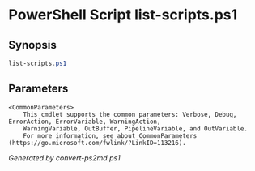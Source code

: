 # PowerShell Script list-scripts.ps1

## Synopsis
```powershell
list-scripts.ps1 

```

## Parameters

```
<CommonParameters>
    This cmdlet supports the common parameters: Verbose, Debug, ErrorAction, ErrorVariable, WarningAction, 
    WarningVariable, OutBuffer, PipelineVariable, and OutVariable.
    For more information, see about_CommonParameters (https://go.microsoft.com/fwlink/?LinkID=113216).
```

*Generated by convert-ps2md.ps1*
